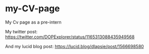 # my-CV-page
My Cv page as a pre-intern

My twitter post: https://twitter.com/DOPExplorer/status/1165313088435949568

And my lucid blog post: https://lucid.blog/dlapsie/post/1566698580
